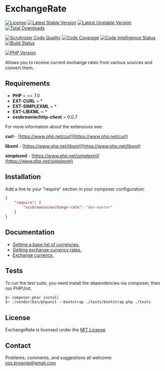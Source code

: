 ExchangeRate
============

[![License](https://poser.pugx.org/ossbrownie/exchange-rate/license)](https://packagist.org/packages/ossbrownie/exchange-rate)
[![Latest Stable Version](https://poser.pugx.org/ossbrownie/exchange-rate/v/stable)](https://packagist.org/packages/ossbrownie/exchange-rate)
[![Latest Unstable Version](https://poser.pugx.org/ossbrownie/exchange-rate/v/unstable)](https://packagist.org/packages/ossbrownie/exchange-rate)
[![Total Downloads](https://poser.pugx.org/ossbrownie/exchange-rate/downloads)](https://packagist.org/packages/ossbrownie/exchange-rate)

[![Scrutinizer Code Quality](https://scrutinizer-ci.com/g/ossbrownie/exchange-rate/badges/quality-score.png?b=master)](https://scrutinizer-ci.com/g/ossbrownie/exchange-rate/?branch=master)
[![Code Coverage](https://scrutinizer-ci.com/g/ossbrownie/exchange-rate/badges/coverage.png?b=master)](https://scrutinizer-ci.com/g/ossbrownie/exchange-rate/?branch=master)
[![Code Intelligence Status](https://scrutinizer-ci.com/g/ossbrownie/exchange-rate/badges/code-intelligence.svg?b=master)](https://scrutinizer-ci.com/code-intelligence)
[![Build Status](https://travis-ci.org/ossbrownie/exchange-rate.svg?branch=master)](https://travis-ci.org/ossbrownie/exchange-rate)

[![PHP Version](https://img.shields.io/badge/PHP-%3E%3D7.0-brightgreen.svg)](https://php.net/)

Allows you to receive current exchange rates from various sources and convert them.

## Requirements
- **PHP** = >= 7.0
- **EXT-CURL** = *
- **EXT-SIMPLEXML** = *
- **EXT-LIBXML** = *
- **ossbrownie/http-client** = 0.0.7

For more information about the extensions see:

**curl** - [https://www.php.net/curl](https://www.php.net/curl)

**libxml** - [https://www.php.net/libxml](https://www.php.net/libxml)

**simplexml** - [https://www.php.net/simplexml](https://www.php.net/simplexml)


## Installation
Add a line to your "require" section in your composer configuration:
```json
{
    "require": {
        "ossbrownie/exchange-rate": "dev-master"
    }
}
```


## Documentation
- [Getting a base list of currencies.](https://github.com/ossbrownie/exchange-rate/wiki/Usage)
- [Getting exchange currency rates.](https://github.com/ossbrownie/exchange-rate/wiki/Usage)
- [Exchange currency.](https://github.com/ossbrownie/exchange-rate/wiki/ExchangeCurrency)


## Tests
To run the test suite, you need install the dependencies via composer, then run PHPUnit.
```bash
$> composer.phar install
$> ./vendor/bin/phpunit --bootstrap ./tests/bootstrap.php ./tests
```


## License
ExchangeRate is licensed under the [MIT License](https://opensource.org/licenses/MIT)


## Contact
Problems, comments, and suggestions all welcome: [oss.brownie@gmail.com](mailto:oss.brownie@gmail.com)
